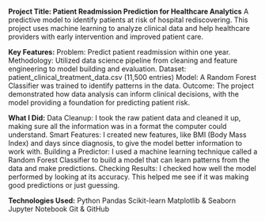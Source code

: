 **Project Title: Patient Readmission Prediction for Healthcare Analytics**
A predictive model to identify patients at risk of hospital rediscovering. This project uses machine learning to analyze clinical data and help healthcare providers with early intervention and improved patient care.

**Key Features:**
Problem: Predict patient readmission within one year.
Methodology: Utilized data science pipeline from cleaning and feature engineering to model building and evaluation.
Dataset: patient_clinical_treatment_data.csv (11,500 entries)
Model: A Random Forest Classifier was trained to identify patterns in the data.
Outcome: The project demonstrated how data analysis can inform clinical decisions, with the model providing a foundation for predicting patient risk.

**What I Did:**
Data Cleanup: I took the raw patient data and cleaned it up, making sure all the information was in a format the computer could understand.
Smart Features: I created new features, like BMI (Body Mass Index) and days since diagnosis, to give the model better information to work with.
Building a Predictor: I used a machine learning technique called a Random Forest Classifier to build a model that can learn patterns from the data and make predictions.
Checking Results: I checked how well the model performed by looking at its accuracy. This helped me see if it was making good predictions or just guessing.

**Technologies Used:**
Python
Pandas
Scikit-learn
Matplotlib & Seaborn
Jupyter Notebook
Git & GitHub
